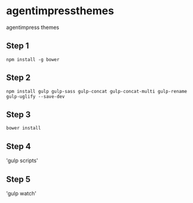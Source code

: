 # agentimpressthemes

agentimpress themes

## Step 1

`npm install -g bower`

## Step 2

`npm install gulp gulp-sass gulp-concat gulp-concat-multi gulp-rename gulp-uglify --save-dev`

## Step 3

`bower install`

## Step 4

'gulp scripts'

## Step 5

'gulp watch'
